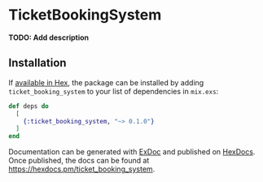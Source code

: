 # TicketBookingSystem

**TODO: Add description**

## Installation

If [available in Hex](https://hex.pm/docs/publish), the package can be installed
by adding `ticket_booking_system` to your list of dependencies in `mix.exs`:

```elixir
def deps do
  [
    {:ticket_booking_system, "~> 0.1.0"}
  ]
end
```

Documentation can be generated with [ExDoc](https://github.com/elixir-lang/ex_doc)
and published on [HexDocs](https://hexdocs.pm). Once published, the docs can
be found at <https://hexdocs.pm/ticket_booking_system>.

